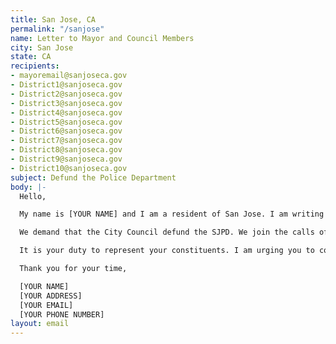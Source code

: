 ```yaml
---
title: San Jose, CA
permalink: "/sanjose"
name: Letter to Mayor and Council Members
city: San Jose
state: CA
recipients:
- mayoremail@sanjoseca.gov
- District1@sanjoseca.gov
- District2@sanjoseca.gov
- District3@sanjoseca.gov
- District4@sanjoseca.gov
- District5@sanjoseca.gov
- District6@sanjoseca.gov
- District7@sanjoseca.gov
- District8@sanjoseca.gov
- District9@sanjoseca.gov
- District10@sanjoseca.gov
subject: Defund the Police Department
body: |-
  Hello,

  My name is [YOUR NAME] and I am a resident of San Jose. I am writing to demand that funding is reallocated from SJPD to social and public programming that takes place in our communities. It is an outrage that 44% of city funding goes towards the Police Department. The SJPD has seen a rise in overtime pay which, more often than not, is paid out to officers responsible for harassing the unhoused, and Black, Indigenous, and people of color.

  We demand that the City Council defund the SJPD. We join the calls of those across the country to defund the police. We demand a budget that adequately and effectively meets the needs of at-risk San Jose residents during this trying and uncertain time, when livelihoods are on the line. We demand a budget that supports community wellbeing, rather than empowers police.

  It is your duty to represent your constituents. I am urging you to completely revise the San Jose city budget for 2020-2021 fiscal year. Public opinion is with me.

  Thank you for your time,

  [YOUR NAME]
  [YOUR ADDRESS]
  [YOUR EMAIL]
  [YOUR PHONE NUMBER]
layout: email
---
```


